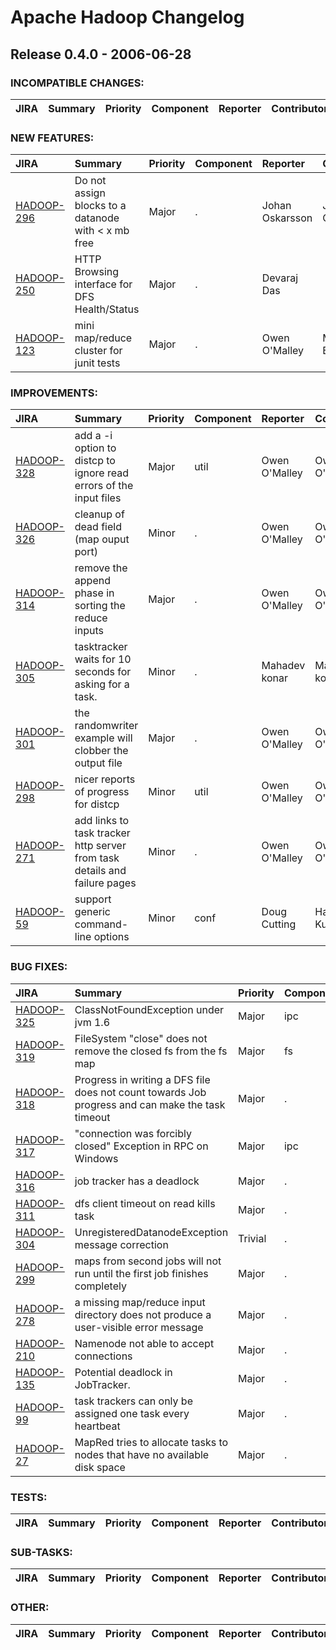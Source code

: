 # Apache Hadoop Changelog

## Release 0.4.0 - 2006-06-28

### INCOMPATIBLE CHANGES:

| JIRA | Summary | Priority | Component | Reporter | Contributor |
|:---- |:---- | :--- |:---- |:---- |:---- |


### NEW FEATURES:

| JIRA | Summary | Priority | Component | Reporter | Contributor |
|:---- |:---- | :--- |:---- |:---- |:---- |
| [HADOOP-296](https://issues.apache.org/jira/browse/HADOOP-296) | Do not assign blocks to a datanode with \< x mb free |  Major | . | Johan Oskarsson | Johan Oskarsson |
| [HADOOP-250](https://issues.apache.org/jira/browse/HADOOP-250) | HTTP Browsing interface for DFS Health/Status |  Major | . | Devaraj Das |  |
| [HADOOP-123](https://issues.apache.org/jira/browse/HADOOP-123) | mini map/reduce cluster for junit tests |  Major | . | Owen O'Malley | Milind Bhandarkar |


### IMPROVEMENTS:

| JIRA | Summary | Priority | Component | Reporter | Contributor |
|:---- |:---- | :--- |:---- |:---- |:---- |
| [HADOOP-328](https://issues.apache.org/jira/browse/HADOOP-328) | add a -i option to distcp to ignore read errors of the input files |  Major | util | Owen O'Malley | Owen O'Malley |
| [HADOOP-326](https://issues.apache.org/jira/browse/HADOOP-326) | cleanup of dead field (map ouput port) |  Minor | . | Owen O'Malley | Owen O'Malley |
| [HADOOP-314](https://issues.apache.org/jira/browse/HADOOP-314) | remove the append phase in sorting the reduce inputs |  Major | . | Owen O'Malley | Owen O'Malley |
| [HADOOP-305](https://issues.apache.org/jira/browse/HADOOP-305) | tasktracker waits for 10 seconds for asking for a task. |  Minor | . | Mahadev konar | Mahadev konar |
| [HADOOP-301](https://issues.apache.org/jira/browse/HADOOP-301) | the randomwriter example will clobber the output file |  Major | . | Owen O'Malley | Owen O'Malley |
| [HADOOP-298](https://issues.apache.org/jira/browse/HADOOP-298) | nicer reports of progress for distcp |  Minor | util | Owen O'Malley | Owen O'Malley |
| [HADOOP-271](https://issues.apache.org/jira/browse/HADOOP-271) | add links to task tracker http server from task details and failure pages |  Minor | . | Owen O'Malley | Owen O'Malley |
| [HADOOP-59](https://issues.apache.org/jira/browse/HADOOP-59) | support generic command-line options |  Minor | conf | Doug Cutting | Hairong Kuang |


### BUG FIXES:

| JIRA | Summary | Priority | Component | Reporter | Contributor |
|:---- |:---- | :--- |:---- |:---- |:---- |
| [HADOOP-325](https://issues.apache.org/jira/browse/HADOOP-325) | ClassNotFoundException under jvm 1.6 |  Major | ipc | Owen O'Malley | Owen O'Malley |
| [HADOOP-319](https://issues.apache.org/jira/browse/HADOOP-319) | FileSystem "close" does not remove the closed fs from the fs map |  Major | fs | Hairong Kuang | Hairong Kuang |
| [HADOOP-318](https://issues.apache.org/jira/browse/HADOOP-318) | Progress in writing a DFS file does not count towards Job progress and can make the task timeout |  Major | . | Milind Bhandarkar | Milind Bhandarkar |
| [HADOOP-317](https://issues.apache.org/jira/browse/HADOOP-317) | "connection was forcibly closed" Exception in RPC on Windows |  Major | ipc | Konstantin Shvachko | Doug Cutting |
| [HADOOP-316](https://issues.apache.org/jira/browse/HADOOP-316) | job tracker has a deadlock |  Major | . | Owen O'Malley | Owen O'Malley |
| [HADOOP-311](https://issues.apache.org/jira/browse/HADOOP-311) | dfs client timeout on read kills task |  Major | . | Owen O'Malley | Owen O'Malley |
| [HADOOP-304](https://issues.apache.org/jira/browse/HADOOP-304) | UnregisteredDatanodeException message correction |  Trivial | . | Konstantin Shvachko | Konstantin Shvachko |
| [HADOOP-299](https://issues.apache.org/jira/browse/HADOOP-299) | maps from second jobs will not run until the first job finishes completely |  Major | . | Owen O'Malley | Owen O'Malley |
| [HADOOP-278](https://issues.apache.org/jira/browse/HADOOP-278) | a missing map/reduce input directory does not produce a user-visible error message |  Major | . | Owen O'Malley | Owen O'Malley |
| [HADOOP-210](https://issues.apache.org/jira/browse/HADOOP-210) | Namenode not able to accept connections |  Major | . | Mahadev konar | Devaraj Das |
| [HADOOP-135](https://issues.apache.org/jira/browse/HADOOP-135) | Potential deadlock in JobTracker. |  Major | . | Konstantin Shvachko | Owen O'Malley |
| [HADOOP-99](https://issues.apache.org/jira/browse/HADOOP-99) | task trackers can only be assigned one task every heartbeat |  Major | . | Owen O'Malley | Owen O'Malley |
| [HADOOP-27](https://issues.apache.org/jira/browse/HADOOP-27) | MapRed tries to allocate tasks to nodes that have no available disk space |  Major | . | Mike Cafarella |  |


### TESTS:

| JIRA | Summary | Priority | Component | Reporter | Contributor |
|:---- |:---- | :--- |:---- |:---- |:---- |


### SUB-TASKS:

| JIRA | Summary | Priority | Component | Reporter | Contributor |
|:---- |:---- | :--- |:---- |:---- |:---- |


### OTHER:

| JIRA | Summary | Priority | Component | Reporter | Contributor |
|:---- |:---- | :--- |:---- |:---- |:---- |



